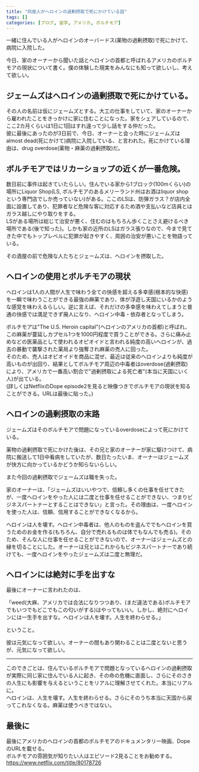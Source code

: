 ```yaml
---
title: "同居人がヘロインの過剰摂取で死にかけている話"
tags: []
categories: [ブログ, 留学, アメリカ, ボルチモア]
---
```


一緒に住んでいる人がヘロインのオーバードス(薬物の過剰摂取)で死にかけて、病院に入院した。  

今日、家のオーナーから聞いた話とヘロインの首都と呼ばれるアメリカのボルチモアの現状について書く。僕の体験した現実をみんなにも知って欲しいし、考えて欲しい。  


## ジェームズはヘロインの過剰摂取で死にかけている。

その人の名前は仮にジェームズとする。大工の仕事をしていて、家のオーナーから雇われたことをきっかけに家に住むことになった。家をシェアしているので、ここ2カ月くらいは1日に1回はすれ違って少し話をする仲だった。  
彼に最後にあったのが3日前で、今日、オーナーと会った時にジェームズはalmost dead(死にかけて)病院に入院している、と言われた。死にかけている理由は、drug overdose(薬物・麻薬の過剰摂取)だ。  

## ボルチモアではリカーショップの近くが一番危険。

数日前に事件は起きていたらしい。住んでいる家から1ブロック(100mくらい)の場所にLiquor Shop(LS, ボルチモアのあるメリーランド州はお酒はliquor shopという専門店でしか売っていない)がある。ここのLSは、防弾ガラス？が店内全面に設置してあり、犯罪者など危険な客に対応するため酒や支払いなど店員とはガラス越しにやり取りをする。  
LSがある場所は総じて治安が悪く、住むのはもちろん歩くことさえ避けるべき場所である(後で知った)。しかも家の近所のLSはガラス張りなので、今まで見てきた中でもトップレベルに犯罪が起きやすく、周囲の治安が悪いことを物語っている。  

その酒屋の前で危険な人たちとジェームズは、ヘロインを摂取した。  

## ヘロインの使用とボルチモアの現状

ヘロインは1人の人間が人生で味わう全ての快感を超える多幸感(根本的な快感)を一瞬で味わうことができる最強の麻薬であり、体が浮遊し天国にいるかのような感覚を味わえるらしい。逆に言えば、それだけの多幸感を味わえてしまうと普通の快感では満足できず廃人になり、ヘロイン中毒・依存者となってしまう。 

ボルチモアは"The U.S. Heroin capital"(ヘロインのアメリカの首都)と呼ばれ、この麻薬が蔓延しカプセル1つを1000円程度で買うことができる。さらに痛み止めなどの医薬品として使われるオピオイドと言われる純度の高いヘロインが、過去の暴動で襲撃された薬局より強奪され麻薬の売人に回った。  
そのため、売人はオピオイドを商品に混ぜ、最近は従来のヘロインよりも純度が高いものが出回り、結果としてボルチモア周辺の中毒者はoverdose(過剰摂取)により、アメリカで一番高い割合で"過剰摂取による死亡者"(本当に天国にいく人)が出ている。  
(詳しくはNetflixのDope episode2を見ると映像つきでボルチモアの現状を知ることができる。URLは最後に貼った。)  

## ヘロインの過剰摂取の末路

ジェームズはそのボルチモアで問題になっているoverdoseによって死にかけている。  

薬物の過剰摂取で死にかけた後は、その兄と家のオーナーが家に駆けつけて、病院に搬送して1日中看病をしていたが、数日たったいま、オーナーはジェームズが快方に向かっているかどうか知らないらしい。  

また今回の過剰摂取でジェームズは職を失った。  

家のオーナーは、「ジェームズはいいやつで、信頼し多くの仕事を任せてきたが、一度ヘロインをやった人には二度と仕事を任せることができない、つまりビジネスパートナーとすることはできない」と言った。その理由は、一度ヘロインを使った人は、信頼、信用することができなくなるから。  

ヘロインは人を壊す。ヘロイン中毒者は、他人のものを盗んででもヘロインを買うためのお金を作る(もちろん、自分で売れるものは体でもなんでも売る)。そのため、そんな人に仕事を任せることができないので、オーナーはジェームズとの縁を切ることにした。オーナーは兄とはこれからもビジネスパートナーであり続けても、一度ヘロインをやったジェームズは二度と無理だ。  

## ヘロインには絶対に手を出すな

最後にオーナーに言われたのは、  

「weed(大麻、アメリカでは合法になりつつあり、(まだ違法である)ボルチモアでもいつでもどこでもこの匂いがする)はやってもいい。しかし、絶対にヘロインには一生手を出すな。ヘロインは人を壊す。人生を終わらせる。」  

ということ。  

彼は元気になって欲しい。オーナーの間もあり関わることは二度とないと思うが、元気になって欲しい。  

---

このできごとは、住んでいるボルチモアで問題となっているヘロインの過剰摂取が実際に同じ家に住んでいる人に起き、その命の危機に直面し、さらにそのさきの人生にも影響を与えるということをリアルに理解させてくれた。本当にリアルに。  
ヘロインは、人生を壊す。人生を終わらせる。さらにそのうち本当に天国から戻ってこれなくなる。麻薬は使うべきではない。  

## 最後に

最後にアメリカのヘロインの首都のボルチモアのドキュメンタリー映画、DopeのURLを載せる。  
ボルチモアの雰囲気が知りたい人はエピソード2見ることをお勧めする。  
<https://www.netflix.com/title/80178726>  

